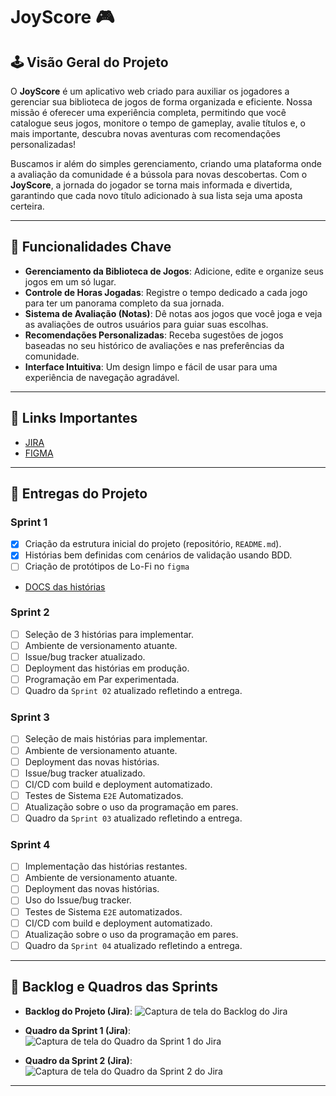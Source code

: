 # JoyScore 🎮

## 🕹️ Visão Geral do Projeto

O **JoyScore** é um aplicativo web criado para auxiliar os jogadores a gerenciar sua biblioteca de jogos de forma organizada e eficiente. Nossa missão é oferecer uma experiência completa, permitindo que você catalogue seus jogos, monitore o tempo de gameplay, avalie títulos e, o mais importante, descubra novas aventuras com recomendações personalizadas!

Buscamos ir além do simples gerenciamento, criando uma plataforma onde a avaliação da comunidade é a bússola para novas descobertas. Com o **JoyScore**, a jornada do jogador se torna mais informada e divertida, garantindo que cada novo título adicionado à sua lista seja uma aposta certeira.

---

## 🚀 Funcionalidades Chave

* **Gerenciamento da Biblioteca de Jogos**: Adicione, edite e organize seus jogos em um só lugar.
* **Controle de Horas Jogadas**: Registre o tempo dedicado a cada jogo para ter um panorama completo da sua jornada.
* **Sistema de Avaliação (Notas)**: Dê notas aos jogos que você joga e veja as avaliações de outros usuários para guiar suas escolhas.
* **Recomendações Personalizadas**: Receba sugestões de jogos baseadas no seu histórico de avaliações e nas preferências da comunidade.
* **Interface Intuitiva**: Um design limpo e fácil de usar para uma experiência de navegação agradável.

---
## 🔗 Links Importantes
* [JIRA](https://cesar-team-xgeehtz9.atlassian.net/jira/software/projects/SCRUM/boards/1)
* [FIGMA](https://www.figma.com/team_invite/redeem/uNprfevO6ROzst63JGn8dA)

---

## 🎯 Entregas do Projeto

### Sprint 1
* [x] Criação da estrutura inicial do projeto (repositório, `README.md`).
* [x] Histórias bem definidas com cenários de validação usando BDD.
* [ ] Criação de protótipos de Lo-Fi no `figma`
* [DOCS das histórias](https://docs.google.com/document/d/1Do4L12gQj98wIq89vcKbAmj7p11cPLGHfdSs3oQpDPo/edit?tab=t.0)

### Sprint 2
* [ ] Seleção de 3 histórias para implementar.
* [ ] Ambiente de versionamento atuante.
* [ ] Issue/bug tracker atualizado.
* [ ] Deployment das histórias em produção.
* [ ] Programação em Par experimentada.
* [ ] Quadro da `Sprint 02` atualizado refletindo a entrega.

### Sprint 3
* [ ] Seleção de mais histórias para implementar.
* [ ] Ambiente de versionamento atuante.
* [ ] Deployment das novas histórias.
* [ ] Issue/bug tracker atualizado.
* [ ] CI/CD com build e deployment automatizado.
* [ ] Testes de Sistema `E2E` Automatizados.
* [ ] Atualização sobre o uso da programação em pares.
* [ ] Quadro da `Sprint 03` atualizado refletindo a entrega.

### Sprint 4
* [ ] Implementação das histórias restantes.
* [ ] Ambiente de versionamento atuante.
* [ ] Deployment das novas histórias.
* [ ] Uso do Issue/bug tracker.
* [ ] Testes de Sistema `E2E` automatizados.
* [ ] CI/CD com build e deployment automatizado.
* [ ] Atualização sobre o uso da programação em pares.
* [ ] Quadro da `Sprint 04` atualizado refletindo a entrega.

---

## 📅 Backlog e Quadros das Sprints

* **Backlog do Projeto (Jira)**:
    ![Captura de tela do Backlog do Jira](URL_DA_IMAGEM_DO_BACKLOG)

* **Quadro da Sprint 1 (Jira)**:
    ![Captura de tela do Quadro da Sprint 1 do Jira](URL_DA_IMAGEM_DO_QUADRO_DA_SPRINT_1)

* **Quadro da Sprint 2 (Jira)**:
    ![Captura de tela do Quadro da Sprint 2 do Jira](URL_DA_IMAGEM_DO_QUADRO_DA_SPRINT_2)

---
